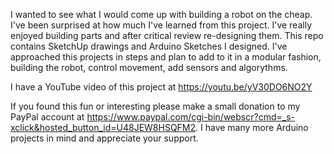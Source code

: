 I wanted to see what I would come up with building a robot on the cheap. I've been surprised at how 
much I've learned from this project. I've really enjoyed building parts and after critical review 
re-designing them. This repo contains SketchUp drawings and Arduino Sketches I designed. I've 
approached this projects in steps and plan to add to it in a modular fashion, building the robot, 
control movement, add sensors and algorythms.

I have a YouTube video of this project at https://youtu.be/yV30DO6NO2Y

If you found this fun or interesting please make a small donation to my PayPal account at 
https://www.paypal.com/cgi-bin/webscr?cmd=_s-xclick&hosted_button_id=U48JEW8HSQFM2. I have many more 
Arduino projects in mind and appreciate your support.

